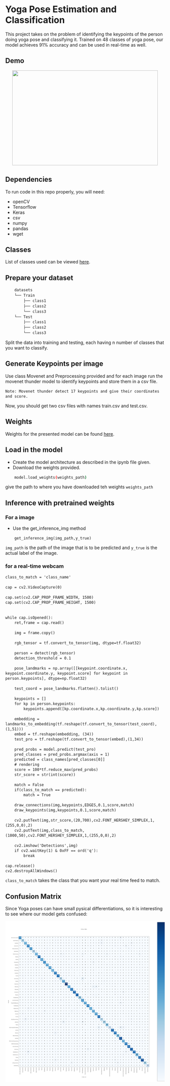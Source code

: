 # Yoga Pose Estimation and Classification

This project takes on the problem of identifying the keypoints of the person
doing yoga pose and classifying it. Trained on 48 classes of yoga pose, our model
achieves 91% accuracy and can be used in real-time as well.



## Demo

<p align="center">
  <img width="460" height="300" src="https://github.com/khushimitr/YogaPoseEstimationAndClassification/blob/main/Inferences/Bhujangasana.gif">
</p>



## Dependencies
To run code in this repo properly, you will need:
* openCV
* Tensorflow
* Keras
* csv
* numpy
* pandas
* wget

## Classes
List of classes used can be viewed [here](https://github.com/khushimitr/YogaPoseEstimationAndClassification/blob/main/Models/pose_labels.txt).

## Prepare your dataset
```bash
    datasets
    └── Train 
        ├── class1
        ├── class2
        └── class3
    └── Test
        ├── class1
        ├── class2
        └── class3

```

Split the data into training and testing, each having n number of classes that you
want to classify.

## Generate Keypoints per image
Use class Movenet and Preprocessing provided and for each image run the 
movenet thunder model to identify keypoints and store them in a csv file.

```
Note: Movenet thunder detect 17 keypoints and give their coordinates and score.
```

Now, you should get two csv files with names train.csv and test.csv.

## Weights

Weights for the presented model can be found [here](https://github.com/khushimitr/YogaPoseEstimationAndClassification/blob/main/Models/weights_yoga_dataset.best2.hdf5).

## Load in the model

* Create the model architecture as described in the ipynb file given.
* Download the weights provided.
``` bash
    model.load_weights(weights_path)
```
give the path to where you have downloaded teh weights `weights_path`

## Inference with pretrained weights

### For a image
* Use the get_inference_img method
```
    get_inference_img(img_path,y_true)
```

`img_path` is the path of the image that is to be predicted and `y_true` is
the actual label of the image.


### for a real-time webcam
```
class_to_match = 'class_name'

cap = cv2.VideoCapture(0)

cap.set(cv2.CAP_PROP_FRAME_WIDTH, 1500)
cap.set(cv2.CAP_PROP_FRAME_HEIGHT, 1500)


while cap.isOpened():
    ret,frame = cap.read()
    
    img = frame.copy()
        
    rgb_tensor = tf.convert_to_tensor(img, dtype=tf.float32)

    person = detect(rgb_tensor)
    detection_threshold = 0.1
    
    pose_landmarks = np.array([[keypoint.coordinate.x, keypoint.coordinate.y, keypoint.score] for keypoint in person.keypoints], dtype=np.float32)

    test_coord = pose_landmarks.flatten().tolist()

    keypoints = []
    for kp in person.keypoints:
        keypoints.append([kp.coordinate.x,kp.coordinate.y,kp.score])

    embedding = landmarks_to_embedding(tf.reshape(tf.convert_to_tensor(test_coord),(1,51)))
    embed = tf.reshape(embedding, (34))
    test_pro = tf.reshape(tf.convert_to_tensor(embed),(1,34))

    pred_probs = model.predict(test_pro)
    pred_classes = pred_probs.argmax(axis = 1)
    predicted = class_names[pred_classes[0]]
    # rendering
    score = 100*tf.reduce_max(pred_probs)
    str_score = str(int(score))

    match = False
    if(class_to_match == predicted):
        match = True
        
    draw_connections(img,keypoints,EDGES,0.1,score,match)
    draw_keypoints(img,keypoints,0.1,score,match)
    
    cv2.putText(img,str_score,(20,700),cv2.FONT_HERSHEY_SIMPLEX,1,(255,0,0),2)
    cv2.putText(img,class_to_match,(1000,50),cv2.FONT_HERSHEY_SIMPLEX,1,(255,0,0),2)
    
    cv2.imshow('Detections',img)
    if cv2.waitKey(1) & 0xFF == ord('q'):
        break
    
cap.release()
cv2.destroyAllWindows()

```

`class_to_match` takes the class that you want your real time feed to match.

## Confusion Matrix

Since Yoga poses can have small pysical differentiations, 
so it is interesting to see where our model gets confused:

![App ScreenShot](https://github.com/khushimitr/YogaPoseEstimationAndClassification/blob/main/Inferences/confusion_matrix.png)

